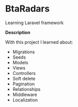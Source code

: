 # BtaRadars
Learning Laravel framework

<b>Description</b>

With this project I learned about:
<ul>
<li>Migrations</li>
<li>Seeds</li>
<li>Models</li>
<li>Views</li>
<li>Controllers</li>
<li>Soft delete</li>
<li>Pagination</li>
<li>Relationships</li>
<li>Middleware</li>
<li>Localization</li>
</ul>